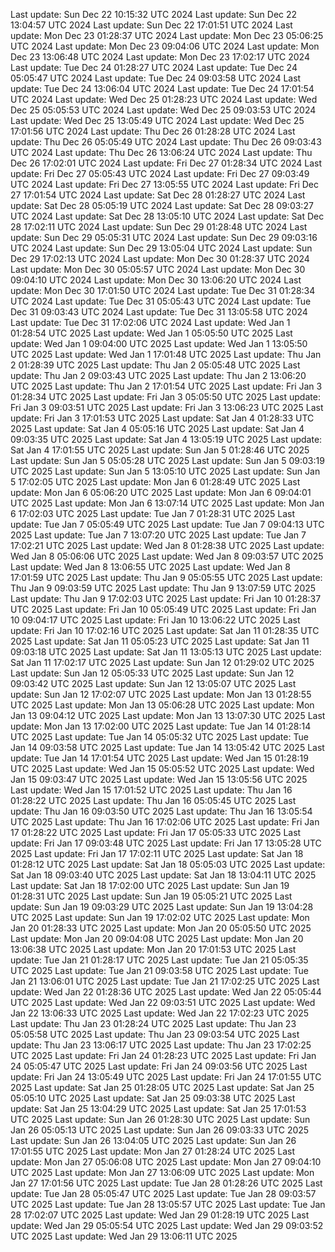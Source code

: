 Last update: Sun Dec 22 10:15:32 UTC 2024
Last update: Sun Dec 22 13:04:57 UTC 2024
Last update: Sun Dec 22 17:01:51 UTC 2024
Last update: Mon Dec 23 01:28:37 UTC 2024
Last update: Mon Dec 23 05:06:25 UTC 2024
Last update: Mon Dec 23 09:04:06 UTC 2024
Last update: Mon Dec 23 13:06:48 UTC 2024
Last update: Mon Dec 23 17:02:17 UTC 2024
Last update: Tue Dec 24 01:28:27 UTC 2024
Last update: Tue Dec 24 05:05:47 UTC 2024
Last update: Tue Dec 24 09:03:58 UTC 2024
Last update: Tue Dec 24 13:06:04 UTC 2024
Last update: Tue Dec 24 17:01:54 UTC 2024
Last update: Wed Dec 25 01:28:23 UTC 2024
Last update: Wed Dec 25 05:05:53 UTC 2024
Last update: Wed Dec 25 09:03:53 UTC 2024
Last update: Wed Dec 25 13:05:49 UTC 2024
Last update: Wed Dec 25 17:01:56 UTC 2024
Last update: Thu Dec 26 01:28:28 UTC 2024
Last update: Thu Dec 26 05:05:49 UTC 2024
Last update: Thu Dec 26 09:03:43 UTC 2024
Last update: Thu Dec 26 13:06:24 UTC 2024
Last update: Thu Dec 26 17:02:01 UTC 2024
Last update: Fri Dec 27 01:28:34 UTC 2024
Last update: Fri Dec 27 05:05:43 UTC 2024
Last update: Fri Dec 27 09:03:49 UTC 2024
Last update: Fri Dec 27 13:05:55 UTC 2024
Last update: Fri Dec 27 17:01:54 UTC 2024
Last update: Sat Dec 28 01:28:27 UTC 2024
Last update: Sat Dec 28 05:05:19 UTC 2024
Last update: Sat Dec 28 09:03:27 UTC 2024
Last update: Sat Dec 28 13:05:10 UTC 2024
Last update: Sat Dec 28 17:02:11 UTC 2024
Last update: Sun Dec 29 01:28:48 UTC 2024
Last update: Sun Dec 29 05:05:31 UTC 2024
Last update: Sun Dec 29 09:03:16 UTC 2024
Last update: Sun Dec 29 13:05:04 UTC 2024
Last update: Sun Dec 29 17:02:13 UTC 2024
Last update: Mon Dec 30 01:28:37 UTC 2024
Last update: Mon Dec 30 05:05:57 UTC 2024
Last update: Mon Dec 30 09:04:10 UTC 2024
Last update: Mon Dec 30 13:06:20 UTC 2024
Last update: Mon Dec 30 17:01:50 UTC 2024
Last update: Tue Dec 31 01:28:34 UTC 2024
Last update: Tue Dec 31 05:05:43 UTC 2024
Last update: Tue Dec 31 09:03:43 UTC 2024
Last update: Tue Dec 31 13:05:58 UTC 2024
Last update: Tue Dec 31 17:02:06 UTC 2024
Last update: Wed Jan  1 01:28:54 UTC 2025
Last update: Wed Jan  1 05:05:50 UTC 2025
Last update: Wed Jan  1 09:04:00 UTC 2025
Last update: Wed Jan  1 13:05:50 UTC 2025
Last update: Wed Jan  1 17:01:48 UTC 2025
Last update: Thu Jan  2 01:28:39 UTC 2025
Last update: Thu Jan  2 05:05:48 UTC 2025
Last update: Thu Jan  2 09:03:43 UTC 2025
Last update: Thu Jan  2 13:06:20 UTC 2025
Last update: Thu Jan  2 17:01:54 UTC 2025
Last update: Fri Jan  3 01:28:34 UTC 2025
Last update: Fri Jan  3 05:05:50 UTC 2025
Last update: Fri Jan  3 09:03:51 UTC 2025
Last update: Fri Jan  3 13:06:23 UTC 2025
Last update: Fri Jan  3 17:01:53 UTC 2025
Last update: Sat Jan  4 01:28:33 UTC 2025
Last update: Sat Jan  4 05:05:16 UTC 2025
Last update: Sat Jan  4 09:03:35 UTC 2025
Last update: Sat Jan  4 13:05:19 UTC 2025
Last update: Sat Jan  4 17:01:55 UTC 2025
Last update: Sun Jan  5 01:28:46 UTC 2025
Last update: Sun Jan  5 05:05:28 UTC 2025
Last update: Sun Jan  5 09:03:19 UTC 2025
Last update: Sun Jan  5 13:05:10 UTC 2025
Last update: Sun Jan  5 17:02:05 UTC 2025
Last update: Mon Jan  6 01:28:49 UTC 2025
Last update: Mon Jan  6 05:06:20 UTC 2025
Last update: Mon Jan  6 09:04:01 UTC 2025
Last update: Mon Jan  6 13:07:14 UTC 2025
Last update: Mon Jan  6 17:02:03 UTC 2025
Last update: Tue Jan  7 01:28:31 UTC 2025
Last update: Tue Jan  7 05:05:49 UTC 2025
Last update: Tue Jan  7 09:04:13 UTC 2025
Last update: Tue Jan  7 13:07:20 UTC 2025
Last update: Tue Jan  7 17:02:21 UTC 2025
Last update: Wed Jan  8 01:28:38 UTC 2025
Last update: Wed Jan  8 05:06:06 UTC 2025
Last update: Wed Jan  8 09:03:57 UTC 2025
Last update: Wed Jan  8 13:06:55 UTC 2025
Last update: Wed Jan  8 17:01:59 UTC 2025
Last update: Thu Jan  9 05:05:55 UTC 2025
Last update: Thu Jan  9 09:03:59 UTC 2025
Last update: Thu Jan  9 13:07:59 UTC 2025
Last update: Thu Jan  9 17:02:03 UTC 2025
Last update: Fri Jan 10 01:28:37 UTC 2025
Last update: Fri Jan 10 05:05:49 UTC 2025
Last update: Fri Jan 10 09:04:17 UTC 2025
Last update: Fri Jan 10 13:06:22 UTC 2025
Last update: Fri Jan 10 17:02:16 UTC 2025
Last update: Sat Jan 11 01:28:35 UTC 2025
Last update: Sat Jan 11 05:05:23 UTC 2025
Last update: Sat Jan 11 09:03:18 UTC 2025
Last update: Sat Jan 11 13:05:13 UTC 2025
Last update: Sat Jan 11 17:02:17 UTC 2025
Last update: Sun Jan 12 01:29:02 UTC 2025
Last update: Sun Jan 12 05:05:33 UTC 2025
Last update: Sun Jan 12 09:03:42 UTC 2025
Last update: Sun Jan 12 13:05:07 UTC 2025
Last update: Sun Jan 12 17:02:07 UTC 2025
Last update: Mon Jan 13 01:28:55 UTC 2025
Last update: Mon Jan 13 05:06:28 UTC 2025
Last update: Mon Jan 13 09:04:12 UTC 2025
Last update: Mon Jan 13 13:07:30 UTC 2025
Last update: Mon Jan 13 17:02:00 UTC 2025
Last update: Tue Jan 14 01:28:14 UTC 2025
Last update: Tue Jan 14 05:05:32 UTC 2025
Last update: Tue Jan 14 09:03:58 UTC 2025
Last update: Tue Jan 14 13:05:42 UTC 2025
Last update: Tue Jan 14 17:01:54 UTC 2025
Last update: Wed Jan 15 01:28:19 UTC 2025
Last update: Wed Jan 15 05:05:52 UTC 2025
Last update: Wed Jan 15 09:03:47 UTC 2025
Last update: Wed Jan 15 13:05:56 UTC 2025
Last update: Wed Jan 15 17:01:52 UTC 2025
Last update: Thu Jan 16 01:28:22 UTC 2025
Last update: Thu Jan 16 05:05:45 UTC 2025
Last update: Thu Jan 16 09:03:50 UTC 2025
Last update: Thu Jan 16 13:05:54 UTC 2025
Last update: Thu Jan 16 17:02:06 UTC 2025
Last update: Fri Jan 17 01:28:22 UTC 2025
Last update: Fri Jan 17 05:05:33 UTC 2025
Last update: Fri Jan 17 09:03:48 UTC 2025
Last update: Fri Jan 17 13:05:28 UTC 2025
Last update: Fri Jan 17 17:02:11 UTC 2025
Last update: Sat Jan 18 01:28:12 UTC 2025
Last update: Sat Jan 18 05:05:03 UTC 2025
Last update: Sat Jan 18 09:03:40 UTC 2025
Last update: Sat Jan 18 13:04:11 UTC 2025
Last update: Sat Jan 18 17:02:00 UTC 2025
Last update: Sun Jan 19 01:28:31 UTC 2025
Last update: Sun Jan 19 05:05:21 UTC 2025
Last update: Sun Jan 19 09:03:29 UTC 2025
Last update: Sun Jan 19 13:04:28 UTC 2025
Last update: Sun Jan 19 17:02:02 UTC 2025
Last update: Mon Jan 20 01:28:33 UTC 2025
Last update: Mon Jan 20 05:05:50 UTC 2025
Last update: Mon Jan 20 09:04:08 UTC 2025
Last update: Mon Jan 20 13:06:38 UTC 2025
Last update: Mon Jan 20 17:01:53 UTC 2025
Last update: Tue Jan 21 01:28:17 UTC 2025
Last update: Tue Jan 21 05:05:35 UTC 2025
Last update: Tue Jan 21 09:03:58 UTC 2025
Last update: Tue Jan 21 13:06:01 UTC 2025
Last update: Tue Jan 21 17:02:25 UTC 2025
Last update: Wed Jan 22 01:28:36 UTC 2025
Last update: Wed Jan 22 05:05:44 UTC 2025
Last update: Wed Jan 22 09:03:51 UTC 2025
Last update: Wed Jan 22 13:06:33 UTC 2025
Last update: Wed Jan 22 17:02:23 UTC 2025
Last update: Thu Jan 23 01:28:24 UTC 2025
Last update: Thu Jan 23 05:05:58 UTC 2025
Last update: Thu Jan 23 09:03:54 UTC 2025
Last update: Thu Jan 23 13:06:17 UTC 2025
Last update: Thu Jan 23 17:02:25 UTC 2025
Last update: Fri Jan 24 01:28:23 UTC 2025
Last update: Fri Jan 24 05:05:47 UTC 2025
Last update: Fri Jan 24 09:03:56 UTC 2025
Last update: Fri Jan 24 13:05:49 UTC 2025
Last update: Fri Jan 24 17:01:55 UTC 2025
Last update: Sat Jan 25 01:28:05 UTC 2025
Last update: Sat Jan 25 05:05:10 UTC 2025
Last update: Sat Jan 25 09:03:38 UTC 2025
Last update: Sat Jan 25 13:04:29 UTC 2025
Last update: Sat Jan 25 17:01:53 UTC 2025
Last update: Sun Jan 26 01:28:30 UTC 2025
Last update: Sun Jan 26 05:05:13 UTC 2025
Last update: Sun Jan 26 09:03:33 UTC 2025
Last update: Sun Jan 26 13:04:05 UTC 2025
Last update: Sun Jan 26 17:01:55 UTC 2025
Last update: Mon Jan 27 01:28:24 UTC 2025
Last update: Mon Jan 27 05:06:08 UTC 2025
Last update: Mon Jan 27 09:04:10 UTC 2025
Last update: Mon Jan 27 13:06:09 UTC 2025
Last update: Mon Jan 27 17:01:56 UTC 2025
Last update: Tue Jan 28 01:28:26 UTC 2025
Last update: Tue Jan 28 05:05:47 UTC 2025
Last update: Tue Jan 28 09:03:57 UTC 2025
Last update: Tue Jan 28 13:05:57 UTC 2025
Last update: Tue Jan 28 17:02:07 UTC 2025
Last update: Wed Jan 29 01:28:19 UTC 2025
Last update: Wed Jan 29 05:05:54 UTC 2025
Last update: Wed Jan 29 09:03:52 UTC 2025
Last update: Wed Jan 29 13:06:11 UTC 2025
